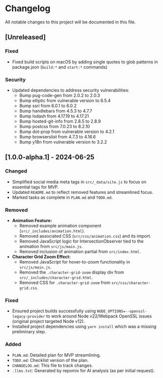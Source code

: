 # Changelog

All notable changes to this project will be documented in this file.

## [Unreleased]

### Fixed
- Fixed build scripts on macOS by adding single quotes to glob patterns in package.json (`build:*` and `start:*` commands)

### Security
- Updated dependencies to address security vulnerabilities:
  - Bump pug-code-gen from 2.0.2 to 2.0.3
  - Bump elliptic from vulnerable version to 6.5.4
  - Bump ssri from 6.0.1 to 6.0.2
  - Bump handlebars from 4.5.3 to 4.7.7
  - Bump lodash from 4.17.19 to 4.17.21
  - Bump hosted-git-info from 2.8.5 to 2.8.9
  - Bump postcss from 7.0.23 to 8.2.10
  - Bump dot-prop from vulnerable version to 4.2.1
  - Bump browserslist from 4.7.3 to 4.16.6
  - Bump y18n from vulnerable version to 3.2.2

## [1.0.0-alpha.1] - 2024-06-25

### Changed
- Simplified social media meta tags in `src/_data/site.js` to focus on essential tags for MVP.
- Updated `README.md` to reflect removed features and streamlined focus.
- Marked tasks as complete in `PLAN.md` and `TODO.md`.

### Removed
- **Animation Feature:**
    - Removed example animation component (`src/_includes/animation.html`).
    - Removed associated CSS (`src/css/animation.css`) and its import.
    - Removed JavaScript logic for IntersectionObserver tied to the animation from `src/js/main.js`.
    - Removed inclusion of animation partial from `src/index.html`.
- **Character Grid Zoom Effect:**
    - Removed JavaScript for hover-to-zoom functionality in `src/js/main.js`.
    - Removed the `.character-grid-zoom` display div from `src/_includes/character-grid.html`.
    - Removed CSS for `.character-grid-zoom` from `src/css/character-grid.css`.

### Fixed
- Ensured project builds successfully using `NODE_OPTIONS=--openssl-legacy-provider` to work around Node v22/Webpack OpenSSL issues (original project targeted Node v12).
- Installed project dependencies using `yarn install` which was a missing preliminary step.

### Added
- `PLAN.md`: Detailed plan for MVP streamlining.
- `TODO.md`: Checklist version of the plan.
- `CHANGELOG.md`: This file to track changes.
- `.llms.txt`: Generated by repomix for AI analysis (as per initial request).
